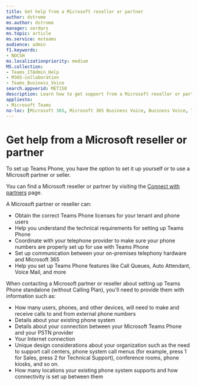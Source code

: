 ```yaml
---
title: Get help from a Microsoft reseller or partner
author: dstrome 
ms.author: dstrome
manager: serdars
ms.topic: article
ms.service: msteams
audience: admin
f1.keywords:
- NOCSH
ms.localizationpriority: medium
MS.collection: 
- Teams_ITAdmin_Help
- M365-collaboration
- Teams_Business_Voice
search.appverid: MET150
description: Learn how to get support from a Microsoft reseller or partner to help you set up Microsoft Teams Phone without a Calling Plan.
appliesto: 
- Microsoft Teams
no-loc: [Microsoft 365, Microsoft 365 Business Voice, Business Voice, Teams, Microsoft Teams, Office 365]
---
```


# Get help from a Microsoft reseller or partner

To set up Teams Phone, you have the option to set it up yourself or to use a Microsoft partner or seller.

You can find a Microsoft reseller or partner by visiting the [Connect with partners](https://appsource.microsoft.com/marketplace/partner-dir) page.

A Microsoft partner or reseller can:

- Obtain the correct Teams Phone licenses for your tenant and phone users
- Help you understand the technical requirements for setting up Teams Phone
- Coordinate with your telephone provider to make sure your phone numbers are properly set up for use with Teams Phone
- Set up communication between your on-premises telephony hardware and Microsoft 365
- Help you set up Teams Phone features like Call Queues, Auto Attendant, Voice Mail, and more

When contacting a Microsoft partner or reseller about setting up Teams Phone standalone (without Calling Plan), you'll need to provide them with information such as:

- How many users, phones, and other devices, will need to make and receive calls to and from external phone numbers
- Details about your existing phone system
- Details about your connection between your Microsoft Teams Phone and your PSTN provider
- Your Internet connection
- Unique design considerations about your organization such as the need to support call centers, phone system call menus (for example, press 1 for Sales, press 2 for Technical Support), conference rooms, phone kiosks, and so on.
- How many locations your existing phone system supports and how connectivity is set up between them
